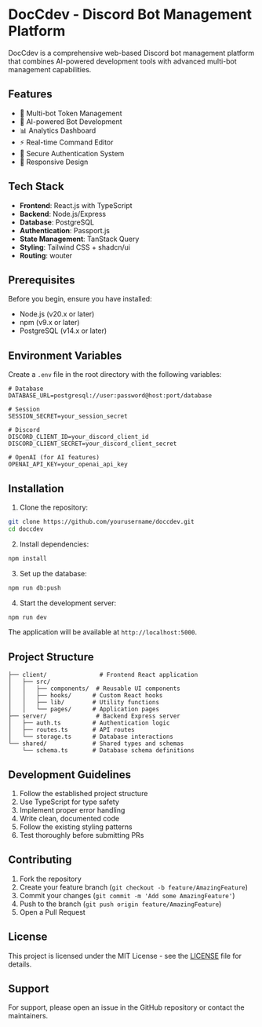 # DocCdev - Discord Bot Management Platform

DocCdev is a comprehensive web-based Discord bot management platform that combines AI-powered development tools with advanced multi-bot management capabilities.

## Features

- 🤖 Multi-bot Token Management
- 🧠 AI-powered Bot Development
- 📊 Analytics Dashboard
- ⚡ Real-time Command Editor
- 🔐 Secure Authentication System
- 📱 Responsive Design

## Tech Stack

- **Frontend**: React.js with TypeScript
- **Backend**: Node.js/Express
- **Database**: PostgreSQL
- **Authentication**: Passport.js
- **State Management**: TanStack Query
- **Styling**: Tailwind CSS + shadcn/ui
- **Routing**: wouter

## Prerequisites

Before you begin, ensure you have installed:
- Node.js (v20.x or later)
- npm (v9.x or later)
- PostgreSQL (v14.x or later)

## Environment Variables

Create a `.env` file in the root directory with the following variables:

```env
# Database
DATABASE_URL=postgresql://user:password@host:port/database

# Session
SESSION_SECRET=your_session_secret

# Discord
DISCORD_CLIENT_ID=your_discord_client_id
DISCORD_CLIENT_SECRET=your_discord_client_secret

# OpenAI (for AI features)
OPENAI_API_KEY=your_openai_api_key
```

## Installation

1. Clone the repository:
```bash
git clone https://github.com/yourusername/doccdev.git
cd doccdev
```

2. Install dependencies:
```bash
npm install
```

3. Set up the database:
```bash
npm run db:push
```

4. Start the development server:
```bash
npm run dev
```

The application will be available at `http://localhost:5000`.

## Project Structure

```
├── client/               # Frontend React application
│   ├── src/
│   │   ├── components/  # Reusable UI components
│   │   ├── hooks/      # Custom React hooks
│   │   ├── lib/        # Utility functions
│   │   └── pages/      # Application pages
├── server/              # Backend Express server
│   ├── auth.ts         # Authentication logic
│   ├── routes.ts       # API routes
│   └── storage.ts      # Database interactions
└── shared/             # Shared types and schemas
    └── schema.ts       # Database schema definitions
```

## Development Guidelines

1. Follow the established project structure
2. Use TypeScript for type safety
3. Implement proper error handling
4. Write clean, documented code
5. Follow the existing styling patterns
6. Test thoroughly before submitting PRs

## Contributing

1. Fork the repository
2. Create your feature branch (`git checkout -b feature/AmazingFeature`)
3. Commit your changes (`git commit -m 'Add some AmazingFeature'`)
4. Push to the branch (`git push origin feature/AmazingFeature`)
5. Open a Pull Request

## License

This project is licensed under the MIT License - see the [LICENSE](LICENSE) file for details.

## Support

For support, please open an issue in the GitHub repository or contact the maintainers.

